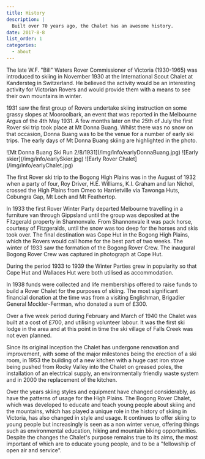 ```yaml
---
title: History
description: |
  Built over 70 years ago, the Chalet has an awesome history.
date: 2017-8-8
list_order: 1
categories:
  - about
---
```


<!-- TODO -->

The late W.F. "Bill" Waters Rover Commissioner of Victoria (1930-1965) was
introduced to skiing in November 1930 at the International Scout Chalet at
Kandersteg in Switzerland. He believed the activity would be an interesting
activity for Victorian Rovers and would provide them with a means to see their
own mountains in winter.

1931 saw the first group of Rovers undertake skiing instruction on some grassy
slopes at Mooroolbark, an event that was reported in the Melbourne Argus of the
4th May 1931. A few months later on the 25th of July the first Rover ski trip
took place at Mt Donna Buang. Whilst there was no snow on that occasion, Donna
Buang was to be the venue for a number of early ski trips. The early days of Mt
Donna Buang skiing are highlighted in the photo.

<p style="display: flex; align-items: center; justify-content: center; flex-wrap: wrap" markdown="1">
![Mt Donna Buang Ski Run 2/8/1931](/img/info/earlyDonnaBuang.jpg)
![Early skier](/img/info/earlySkier.jpg)
![Early Rover Chalet](/img/info/earlyChalet.jpg)
</p>

The first Rover ski trip to the Bogong High Plains was in the August of 1932
when a party of four, Roy Driver, H.E. Williams, K.I. Graham and Ian Nichol,
crossed the High Plains from Omeo to Harrietville via Tawonga Huts, Cobungra
Gap, Mt Loch and Mt Feathertop.

In 1933 the first Rover Winter Party departed Melbourne travelling in a
furniture van through Gippsland until the group was deposited at the Fitzgerald
property in Shannonvale. From Shannonvale it was pack horse, courtesy of
Fitzgeralds, until the snow was too deep for the horses and skis took over. The
final destination was Cope Hut in the Bogong High Plains, which the Rovers would
call home for the best part of two weeks. The winter of 1933 saw the formation
of the Bogong Rover Crew. The inaugural Bogong Rover Crew was captured in
photograph at Cope Hut.

During the period 1933 to 1939 the Winter Parties grew in popularity so that
Cope Hut and Wallaces Hut were both utilised as accommodation.

In 1938 funds were collected and life memberships offered to raise funds to
build a Rover Chalet for the purposes of skiing. The most significant financial
donation at the time was from a visiting Englishman, Brigadier General
Mockler-Ferrman, who donated a sum of £300.

Over a five week period during February and March of 1940 the Chalet was built
at a cost of £700, and utilising volunteer labour. It was the first ski lodge in
the area and at this point in time the ski village of Falls Creek was not even
planned.

Since its original inception the Chalet has undergone renovation and
improvement, with some of the major milestones being the erection of a ski room,
in 1953 the building of a new kitchen with a huge cast iron stove being pushed
from Rocky Valley into the Chalet on greased poles, the installation of an
electrical supply, an environmentally friendly waste system and in 2000 the
replacement of the kitchen.

Over the years skiing styles and equipment have changed considerably, as have
the patterns of usage for the High Plains. The Bogong Rover Chalet, which was
developed to educate and teach young people about skiing and the mountains,
which has played a unique role in the history of skiing in Victoria, has also
changed in style and usage. It continues to offer skiing to young people but
increasingly is seen as a non winter venue, offering things such as
environmental education, hiking and mountain biking opportunities. Despite the
changes the Chalet's purpose remains true to its aims, the most important of
which are to educate young people, and to be a "fellowship of open air and
service".






